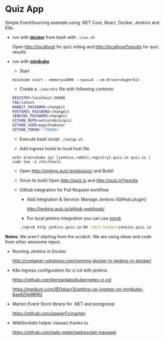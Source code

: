 # Quiz App
Simple EventSourcing example using .NET Core, React, Docker, Jenkins and K8s.

* run with [**docker**](https://www.docker.com/products/docker) from bash with ``.\run.sh`` 
  
  Open <http://localhost> for quiz voting and <http://localhost?results> for quiz results
  
* run with [**minikube**](https://github.com/kubernetes/minikube)

  * Start   
  
  ```minikube start --memory=4096 --cpus=4 --vm-driver=hyperkit```

  * Create a ```./secrets``` file with following contents:
  
  ```bash
  REGISTRY=localhost:30400
  TAG=latest
  RABBIT_PASSWORD=changeit
  POSTGRES_PASSWORD=changeit
  JENKINS_PASSWORD=changeit
  GITHUB_REPO=netcorebcn/quiz
  GITHUB_USER=mygithubuser
  GITHUB_TOKEN='<TOKEN>'
  ```

  * Execute bash script ```./setup.sh```

  * Add ingress hosts to local host file 
  
  ```echo $(minikube ip) {jenkins,rabbit,registry}.quiz.io quiz.io | sudo tee -a /etc/hosts```

  * Open <http://jenkins.quiz.io/job/quiz/> and Build!

  * Once its build Open <http://quiz.io> and <http://quiz.io?results> 


  * Github integration for Pull Request workflow

    * Add Integration & Service: Manage Jenkins (GitHub plugin) 

      http://jenkins.quiz.io/github-webhook/

    * For local jenkins integration you can use [ngrok](https://ngrok.com/) 
    
    ```bash 
    ./ngrok http jenkins.quiz.io:80 -host-header=jenkins.quiz.io
    ```

**Notes**: We aren't starting from the scratch. We are using ideas and code from other awesome repos.

* Running Jenkins in Docker

  <http://container-solutions.com/running-docker-in-jenkins-in-docker/>  

* K8s ingress configuration for ci cd with jenkins

  <https://github.com/kenzanlabs/kubernetes-ci-cd>

  <https://medium.com/@Oskarr3/setting-up-ingress-on-minikube-6ae825e98f82>

* Marten Event Store library for .NET and postgresql

  <https://github.com/JasperFx/marten>

* WebSockets helper classes thanks to  

  <https://github.com/radu-matei/websocket-manager>
  
